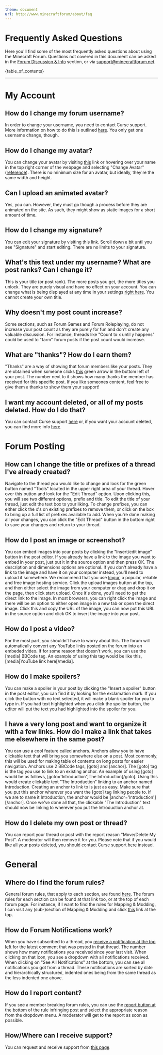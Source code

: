 ```yaml
---
theme: document
url: http://www.minecraftforum/about/faq
---
```


<h1>Frequently Asked Questions</h1>

Here you'll find some of the most frequently asked questions about using the Minecraft Forum. Questions not covered in this document can be asked in the [Forum Discussion & Info](http://www.minecraftforum.net/forums/forums/forum-discussion-info) section, or via <support@minecraftforum.net>.

{table_of_contents}

---

# My Account

## How do I change my forum username?
In order to change your username, you need to contact Curse support. More information on how to do this is outlined [here](http://support.curse.com/hc/en-us/articles/204270285-How-do-I-change-my-Curse-Account-name-). You only get one username change, though.

## How do I change my avatar?
You can change your avatar by visiting [this](http://www.minecraftforum.net/account/avatars) link or hovering over your name in the top right corner of the webpage and selecting "Change Avatar" ([reference]()). There is no minimum size for an avatar, but ideally, they're the same width and height.

## Can I upload an animated avatar?
Yes, you can. However, they must go though a process before they are animated on the site. As such, they might show as static images for a short amount of time.

## How do I change my signature?
You can edit your signature by visiting [this](http://www.minecraftforum.net/account/profile) link. Scroll down a bit until you see "Signature" and start editing. There are no limits to your signature.

## What's this text under my username? What are post ranks? Can I change it?
This is your title (or post rank). The more posts you get, the more titles you unlock. They are purely visual and have no effect on your account. You can change what is being displayed at any time in your settings [right here](http://www.minecraftforum.net/account/titles). You cannot create your own title.

## Why doesn't my post count increase?
Some sections, such as Forum Games and Forum Roleplaying, do not increase your post count as they are purely for fun and don't create any valuable discussion. For instance, threads like "Count to x until y happens" could be used to "farm" forum posts if the post count would increase.

## What are "thanks"? How do I earn them?
"Thanks" are a way of showing that forum members like your posts. They are obtained when someone clicks [this]() green arrow in the bottom left of your post. The number next to it shows how many thanks the member has received for this specific post. If you like someones content, feel free to give them a thanks to show them your support!

## I want my account deleted, or all of my posts deleted. How do I do that?
You can contact Curse support [here](http://www.minecraftforum.net/meta/support) or, if you want your account deleted, you can find more info [here](http://support.curse.com/hc/en-us/articles/207676876-How-do-I-delete-my-Minecraft-Forums-account-).

# Forum Posting

## How can I change the title or prefixes of a thread I've already created?
Navigate to the thread you would like to change and look for the green button named "Tools" located in the upper right area of your thread. Hover over this button and look for the "Edit Thread" option. Upon clicking this, you will see two different options, prefix and title. To edit the title of your thread, just edit the text box to your liking. To change prefixes, you can either click the x's on existing prefixes to remove them, or click on the box to bring up a full list of prefixes available to add. When you're done making all your changes, you can click the "Edit Thread" button in the bottom right to save your changes and return to your thread.

## How do I post an image or screenshot?
You can embed images into your posts by clicking the "Insert/edit image" button in the post editor. If you already have a link to the image you want to embed in your post, just put it in the source option and then press OK. The description and dimensions options are optional. If you don't already have a link to the image and have it on your computer instead, you'll need to upload it somewhere. We recommend that you use [Imgur](https://imgur.com/), a popular, reliable and free image hosting service. Click the upload images button at the top, and then either select the image from your computer or drag and drop it on the page, then click start upload. Once it's done, you'll need to get the direct link to the image. In most browsers, you can right click the image and there will be an option to either open image in a new tab or open the direct image. Click this and copy the URL of the image, you can now put this URL in the source option and click OK to insert the image into your post.

## How do I post a video?
For the most part, you shouldn't have to worry about this. The forum will automatically convert any YouTube links posted on the forum into an embeded video. If for some reason that doesn't work, you can use the [media] BBCode tag. An example of using this tag would be like this, [media]YouTube link here[/media].

## How do I make spoilers?
You can make a spoiler in your post by clicking the "Insert a spoiler" button in the post editor, you can find it by looking for the exclamation mark. If you click the button with no text selected, it will make a blank spoiler for you to type in. If you had text highlighted when you click the spoiler button, the editor will put the text you had highlighted into the spoiler for you.

## I have a very long post and want to organize it with a few links. How do I make a link that takes me elsewhere in the same post?
You can use a cool feature called anchors. Anchors allow you to have clickable text that will bring you somewhere else on a post. Most commonly, this will be used for making table of contents on long posts for easier navigation. Anchors use 2 BBCode tags, [goto] and [anchor]. The [goto] tag is the tag you use to link to an existing anchor. An example of using [goto] would be as follows, [goto='Introduction']The Introduction[/goto]. Using this would create clickable text "The Introduction" linking to an anchor named Introduction. Creating an anchor to link to is just as easy. Make sure that you put this anchor wherever you want the [goto] tag linking people to. If we are to name it Introduction, the anchor would be [anchor='Introduction'][/anchor]. Once we've done all that, the clickable "The Introduction" text should now be linking to wherever you put the Introduction anchor at.

## How do I delete my own post or thread?
You can report your thread or post with the report reason "Move/Delete My Post". A moderator will then remove it for you. Please note that if you would like all your posts deleted, you should contact Curse support [here](http://www.minecraftforum.net/meta/support) instead.

# General

## Where do I find the forum rules?
General forum rules, that apply to each section, are found [here](http://www.minecraftforum.net/meta/rules).
The forum rules for each section can be found at that link too, or at the top of each forum page. For instance, if I want to find the rules for Mapping & Modding, I can visit any (sub-)section of Mapping & Modding and click [this](http://i.imgur.com/Yg0jDNK.png) link at the top.

## How do Forum Notifications work?
When you have subscribed to a thread, you [receive a notification at the top left](http://i.imgur.com/WxnB3wC.png) for the latest comment that was posted in that thread. The number shows how many notifications you received since your last visit. When clicking on that icon, you see a dropdown with all notifications received. When clicking on "See All Notifications" at the bottom, you can see all notifications you got from a thread. These notifications are sorted by date and hierarchically structured, indented ones being from the same thread as the less indented one above.

## How do I report content?
If you see a member breaking forum rules, you can use the [report button at the bottom](http://i.imgur.com/83Ll8US.png) of the rule infringing post and select the appropriate reason from the dropdown menu. A moderator will get to the report as soon as possible.

## How/Where can I receive support?
You can request and receive support from [this page](http://www.minecraftforum.net/meta/support).

